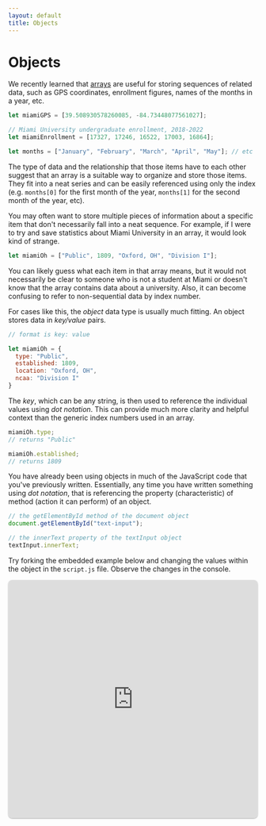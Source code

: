 ```yaml
---
layout: default
title: Objects
---
```

# Objects
We recently learned that [arrays](arrays.md) are useful for storing sequences of related data, such as GPS coordinates, enrollment figures, names of the months in a year, etc.

```js
let miamiGPS = [39.508930578260085, -84.73448077561027];

// Miami University undergraduate enrollment, 2018-2022 
let miamiEnrollment = [17327, 17246, 16522, 17003, 16864];

let months = ["January", "February", "March", "April", "May"]; // etc
```

The type of data and the relationship that those items have to each other suggest that an array is a suitable way to organize and store those items. They fit into a neat series and can be easily referenced using only the index (e.g. `months[0]` for the first month of the year, `months[1]` for the second month of the year, etc).

You may often want to store multiple pieces of information about a specific item that don't necessarily fall into a neat sequence. For example, if I were to try and save statistics about Miami University in an array, it would look kind of strange.

```js
let miamiOh = ["Public", 1809, "Oxford, OH", "Division I"];
```

You can likely guess what each item in that array means, but it would not necessarily be clear to someone who is not a student at Miami or doesn't know that the array contains data about a university. Also, it can become confusing to refer to non-sequential data by index number.

For cases like this, the *object* data type is usually much fitting. An object stores data in *key/value* pairs.

```js
// format is key: value

let miamiOh = {
  type: "Public",
  established: 1809,
  location: "Oxford, OH",
  ncaa: "Division I"
}
```

The *key*, which can be any string, is then used to reference the individual values using *dot notation*. This can provide much more clarity and helpful context than the generic index numbers used in an array.

```js
miamiOh.type;
// returns "Public"

miamiOh.established;
// returns 1809
```

You have already been using objects in much of the JavaScript code that you've previously written. Essentially, any time you have written something using *dot notation*, that is referencing the property (characteristic) of method (action it can perform) of an object.

```js
// the getElementById method of the document object
document.getElementById("text-input");

// the innerText property of the textInput object
textInput.innerText;
```

Try forking the embedded example below and changing the values within the object in the `script.js` file. Observe the changes in the console.

<iframe src="https://replit.com/@sheffie/IMS322-Objects?embed=true" width="100%" height="480" style="border: none; border-radius: 8px; box-shadow: 0 1px 3px rgba(0,0,0,0.12), 0 1px 2px rgba(0,0,0,0.24);"></iframe>